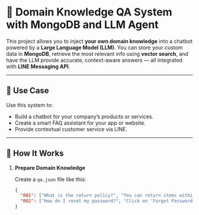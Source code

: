 # 🤖 Domain Knowledge QA System with MongoDB and LLM Agent

This project allows you to inject **your own domain knowledge** into a chatbot powered by a **Large Language Model (LLM)**. You can store your custom data in **MongoDB**, retrieve the most relevant info using **vector search**, and have the LLM provide accurate, context-aware answers — all integrated with **LINE Messaging API**.

---

## 📘 Use Case

Use this system to:
- Build a chatbot for your company’s products or services.
- Create a smart FAQ assistant for your app or website.
- Provide contextual customer service via LINE.

---

## 🧠 How It Works

1. **Prepare Domain Knowledge**

   Create a `qa.json` file like this:

   ```json
   {
     "001": ["What is the return policy?", "You can return items within 30 days of purchase."],
     "002": ["How do I reset my password?", "Click on 'Forgot Password' at the login screen."]
   }
